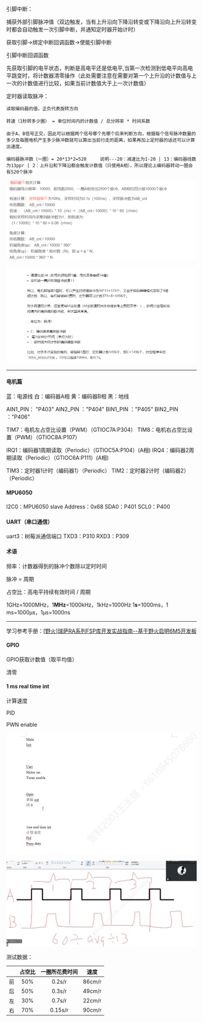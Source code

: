 引脚中断：

捕获外部引脚脉冲值（双边触发，当有上升沿向下降沿转变或下降沿向上升沿转变时都会自动触发一次引脚中断，并通知定时器开始计时）



获取引脚->绑定中断回调函数->使能引脚中断



引脚中断回调函数

先获取引脚的电平状态，判断是高电平还是低电平,当第一次检测到低电平向高电平跳变时，将计数器清零操作（此处需要注意在需要对第一个上升沿的计数值与上一次的计数值进行比较，如果当前计数值大于上一次计数值）



定时器读取脉冲：



```
读取编码器的值，正负代表旋转方向

转速（1秒转多少圈） = 单位时间内的计数值 / 总分辨率 * 时间系数

由于A、B信号正交，因此可以根据两个信号哪个先哪个后来判断方向，根据每个信号脉冲数量的多少及每圈电机产生多少脉冲数就可以算出当前行走的距离，如果再加上定时器的话还可以计算出速度。

编码器脉冲数（一圈）= 20*13*2=520		说明---20：减速比为1-20 | 13：编码器线数为13ppr | 2：上升沿和下降沿都会触发计数值（只使用A相），所以理论上编码器转动一圈会有520个脉冲
```

![image-20221112145050334](https://raw.githubusercontent.com/kurisaW/picbed/main/img/202211121450740.png)

![image-20221112211021693](https://raw.githubusercontent.com/kurisaW/picbed/main/img/202211122110083.png)


---


#### 电机篇

蓝：电源线
白：编码器A相
黄：编码器B相
黑：地线

AIN1_PIN： "P403"
AIN2_PIN ："P404"
BIN1_PIN ："P405"
BIN2_PIN ："P406"

TIM7：电机左占空比设置（PWM）（GTIOC7A:P304）
TIM8：电机右占空比设置（PWM）（GTIOC8A:P107）

IRQ1：编码器1周期读取（Periodic）（GTIOC5A:P104）(A相)
IRQ4：编码器2周期读取（Periodic）（GTIOC6A:P111）(A相)

TIM3：定时器1计时（编码器1）（Periodic）
TIM2：定时器2计时（编码器2）（Periodic）

#### MPU6050

I2C0：MPU6050
slave Address：0x68
SDA0：P401
SCL0：P400

#### UART（串口通信）

uart3：树莓派通信端口
TXD3：P310
RXD3：P309

#### 术语

频率：计数器得到的脉冲个数除以定时时间

脉冲 = 周期

占空比：高电平持续有效时间 / 周期

1GHz=1000MHz，1**MHz**=1000kHz，1kHz=1000Hz 1**s**=1000ms，1 ms=1000μs，1μs=1000ns

---

学习参考手册：[[野火]瑞萨RA系列FSP库开发实战指南--基于野火启明6M5开发板](https://doc.embedfire.com/mcu/renesas/fsp_ra/zh/latest/doc/chapter27/chapter27.html)



#### GPIO

GPIO获取计数值（取平均值）

清零

#### 1 ms real time int

计算速度

PID

PWN enable



![image-20221107211153752](https://raw.githubusercontent.com/kurisaW/picbed/main/img/202211072111252.png)

![image-20221108171131312](https://raw.githubusercontent.com/kurisaW/picbed/main/img/202211081711661.png)



测试数据：

|      | 占空比 | 一圈所花费时间 |  速度  |
| :--: | :----: | :------------: | :----: |
|  前  |  50%   |     0.2s/r     | 86cm/r |
|  后  |  50%   |     0.3s/r     | 49cm/r |
|  左  |  30%   |     0.7s/r     | 22cm/r |
|  右  |  70%   |    0.15s/r     | 90cm/r |

